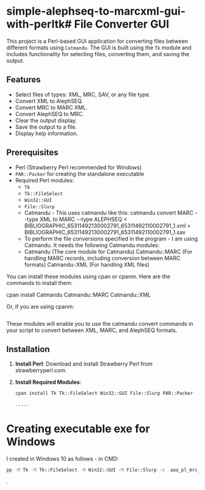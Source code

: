 # simple-alephseq-to-marcxml-gui-with-perltk# File Converter GUI

This project is a Perl-based GUI application for converting files between different formats using `Catmandu`. The GUI is built using the `Tk` module and includes functionality for selecting files, converting them, and saving the output.

## Features

- Select files of types: XML, MRC, SAV, or any file type.
- Convert XML to AlephSEQ.
- Convert MRC to MARC XML.
- Convert AlephSEQ to MRC.
- Clear the output display.
- Save the output to a file.
- Display help information.

## Prerequisites

- Perl (Strawberry Perl recommended for Windows)
- `PAR::Packer` for creating the standalone executable
- Required Perl modules:
  - `Tk`
  - `Tk::FileSelect`
  - `Win32::GUI`
  - `File::Slurp`
  - Catmandu - This uses catmandu like this: catmandu convert MARC --type XML to MARC --type ALEPHSEQ < BIBLIOGRAPHIC_65311492130002791_65311492110002791_1.xml > BIBLIOGRAPHIC_65311492130002791_65311492110002791_1.sav
  - To perform the file conversions specified in the program - I am using Catmandu. It needs the following Catmandu modules:
  - Catmandu (The core module for Catmandu)
Catmandu::MARC (For handling MARC records, including conversion between MARC formats)
Catmandu::XML (For handling XML files)

You can install these modules using cpan or cpanm. Here are the commands to install them:

cpan install Catmandu Catmandu::MARC Catmandu::XML


Or, if you are using cpanm:

```cpanm Catmandu Catmandu::MARC Catmandu::XML
```

These modules will enable you to use the catmandu convert commands in your script to convert between XML, MARC, and AlephSEQ formats. 

## Installation

1. **Install Perl**: Download and install Strawberry Perl from strawberryperl.com.

2. **Install Required Modules**:
   ```sh
   cpan install Tk Tk::FileSelect Win32::GUI File::Slurp PAR::Packer

   .....

# Creating executable exe for Windows

I created in Windows 10 as follows - in CMD:

```sh
pp -M Tk -M Tk::FileSelect -M Win32::GUI -M File::Slurp -o  aaa_pl_mrc_seq_004.exe aaa_pl_mrc_seq_004.pl
```
.


